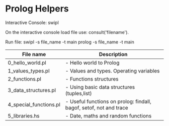 # Prolog Helpers

Interactive Console:
swipl

On the interactive console load file use:
consult('filename').

Run file:
swipl  -s file_name -t main
prolog -s file_name -t main

| File name        		| Description 												   |
| --------------------- |------------------------------------------------------------- |
| 0_hello_world.pl 			| - Hello world to Prolog |
| 1_values_types.pl 		| - Values and types. Operating variables |
| 2_functions.pl 			| - Functions structures |
| 3_data_structures.pl		| - Using basic data structures (tuples,list) |
| 4_special_functions.pl 	| - Useful functions on prolog: findall, bagof, setof, not and trace |
| 5_libraries.hs 			| - Date, maths and random functions |